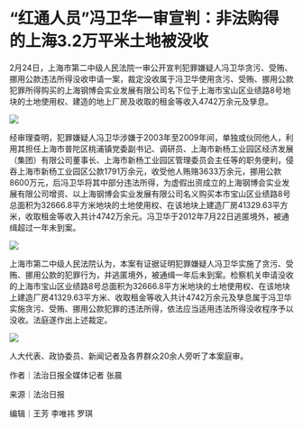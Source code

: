 # “红通人员”冯卫华一审宣判：非法购得的上海3.2万平米土地被没收

2月24日，上海市第二中级人民法院一审公开宣判犯罪嫌疑人冯卫华贪污、受贿、挪用公款违法所得没收申请一案，裁定没收属于冯卫华使用贪污、受贿、挪用公款犯罪所得购买的上海钢博会实业发展有限公司名下位于上海市宝山区业绩路8号地块的土地使用权、建造的地上厂房及收取的租金等收入4742万余元及孳息。

![](https://inews.gtimg.com/newsapp_bt/0/15688035775/1000)

经审理查明，犯罪嫌疑人冯卫华涉嫌于2003年至2009年间，单独或伙同他人，利用其担任上海市普陀区桃浦镇党委副书记、调研员、上海市新杨工业园区经济发展（集团）有限公司董事长、上海市新杨工业园区管理委员会主任等的职务便利，侵吞上海市新杨工业园区公款1791万余元，收受他人贿赂3633万余元，挪用公款8600万元，后冯卫华将其中部分违法所得，为虚假出资成立的上海钢博会实业发展有限公司增资、以上海钢博会实业发展有限公司名义购买本市宝山区业绩路8号总面积为32666.8平方米地块的土地使用权、在该地块上建造厂房41329.63平方米，收取租金等收入共计4742万余元。冯卫华于2012年7月22日逃匿境外，被通缉超过一年未到案。

![](https://inews.gtimg.com/newsapp_bt/0/15688035776/1000)

上海市第二中级人民法院认为，本案有证据证明犯罪嫌疑人冯卫华实施了贪污、受贿、挪用公款的犯罪行为，并逃匿境外，被通缉一年后未到案。检察机关申请没收的上海市宝山区业绩路8号总面积为32666.8平方米地块的土地使用权、在该地块上建造厂房41329.63平方米、收取租金等收入共计4742万余元及孳息属于冯卫华实施贪污、受贿、挪用公款犯罪的违法所得，依法应当适用违法所得没收程序予以没收。法庭遂作出上述裁定。

![](https://inews.gtimg.com/newsapp_bt/0/15688035925/1000)

人大代表、政协委员、新闻记者及各界群众20余人旁听了本案庭审。

作者｜法治日报全媒体记者 张晨

来源｜法治日报

编辑｜王芳 李唯祎 罗琪

